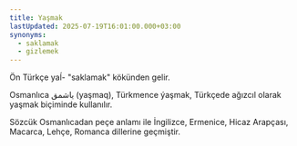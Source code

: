 ```yaml
---
title: Yaşmak
lastUpdated: 2025-07-19T16:01:00.000+03:00
synonyms:
  - saklamak
  - gizlemek
---
```

Ön Türkçe yaĺ- "saklamak" kökünden gelir.

Osmanlıca یاشمق (yaşmaq), Türkmence ýaşmak, Türkçede ağızcıl olarak yaşmak biçiminde kullanılır.

Sözcük Osmanlıcadan peçe anlamı ile İngilizce, Ermenice, Hicaz Arapçası, Macarca, Lehçe, Romanca dillerine geçmiştir.
